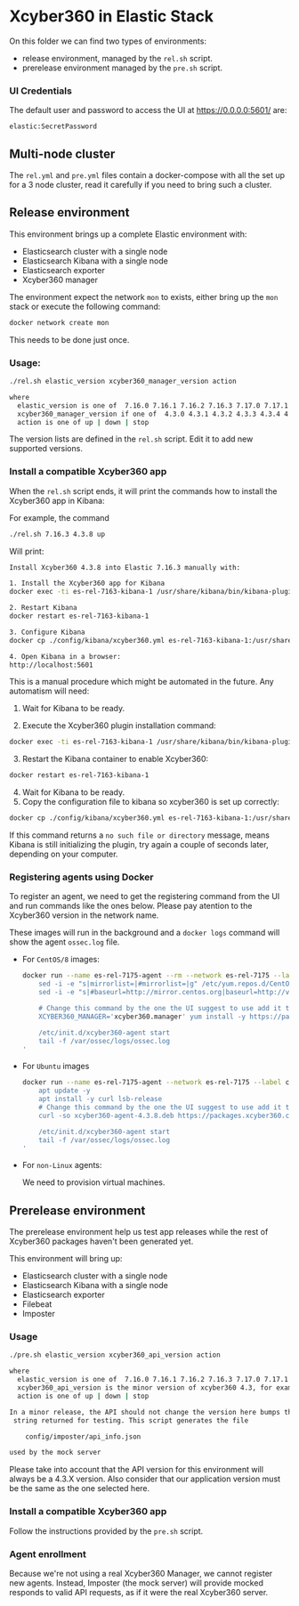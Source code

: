 # Xcyber360 in Elastic Stack

On this folder we can find two types of environments:

 * release environment, managed by the `rel.sh` script.
 * prerelease environment managed by the `pre.sh` script.

###  UI Credentials

The default user and password to access the UI at https://0.0.0.0:5601/ are:

```
elastic:SecretPassword
```

## Multi-node cluster

The `rel.yml` and `pre.yml` files contain a docker-compose with all the set 
up for a 3 node cluster, read it carefully if you need to bring such a cluster.

## Release environment

This environment brings up a complete Elastic environment with:
 - Elasticsearch cluster with a single node
 - Elasticsearch Kibana with a single node
 - Elasticsearch exporter
 - Xcyber360 manager

The environment expect the network `mon` to exists, either bring up the
`mon` stack or execute the following command:

```bash
docker network create mon
```

This needs to be done just once.

### Usage:

```bash
./rel.sh elastic_version xcyber360_manager_version action 

where
  elastic_version is one of  7.16.0 7.16.1 7.16.2 7.16.3 7.17.0 7.17.1 7.17.2 7.17.3 7.17.4 7.17.5 7.17.6
  xcyber360_manager_version if one of  4.3.0 4.3.1 4.3.2 4.3.3 4.3.4 4.3.5 4.3.6 4.3.7 4.3.8
  action is one of up | down | stop
```

The version lists are defined in the `rel.sh` script. Edit it to add new
supported versions.

 ### Install a compatible Xcyber360 app

When the `rel.sh` script ends, it will print the commands how to install the 
Xcyber360 app in Kibana:

For example, the command

```bash
./rel.sh 7.16.3 4.3.8 up
```

Will print:

```bash
Install Xcyber360 4.3.8 into Elastic 7.16.3 manually with:

1. Install the Xcyber360 app for Kibana
docker exec -ti es-rel-7163-kibana-1 /usr/share/kibana/bin/kibana-plugin install https://packages.xcyber360.com/4.x/ui/kibana/xcyber360_kibana-4.3.8_7.16.3-1.zip

2. Restart Kibana
docker restart es-rel-7163-kibana-1

3. Configure Kibana
docker cp ./config/kibana/xcyber360.yml es-rel-7163-kibana-1:/usr/share/kibana/data/xcyber360/config/

4. Open Kibana in a browser:
http://localhost:5601
```

This is a manual procedure which might be automated in the future. Any 
automatism will need:

1. Wait for Kibana to be ready.

2. Execute the Xcyber360 plugin installation command:

```bash
docker exec -ti es-rel-7163-kibana-1 /usr/share/kibana/bin/kibana-plugin install https://packages.xcyber360.com/4.x/ui/kibana/xcyber360_kibana-4.3.8_7.16.3-1.zip
```

3. Restart the Kibana container to enable Xcyber360:

```bash
docker restart es-rel-7163-kibana-1
```

4. Wait for Kibana to be ready.
5. Copy the configuration file to kibana so xcyber360 is set up correctly:

```bash
docker cp ./config/kibana/xcyber360.yml es-rel-7163-kibana-1:/usr/share/kibana/data/xcyber360/config/
```

If this command returns a `no such file or directory` message, means Kibana is 
still initializing the plugin, try again a couple of seconds later, depending 
on your computer.

### Registering agents using Docker

To register an agent, we need to get the registering command from the UI and 
run commands like the ones below. Please pay atention to the Xcyber360 version in 
the network name.

These images will run in the background and a `docker logs` command will show 
the agent `ossec.log` file.

- For `CentOS/8` images:
  ```bash
  docker run --name es-rel-7175-agent --rm --network es-rel-7175 --label com.docker.compose.project=es-rel-7175 -d centos:8 bash -c '
      sed -i -e "s|mirrorlist=|#mirrorlist=|g" /etc/yum.repos.d/CentOS-*
      sed -i -e "s|#baseurl=http://mirror.centos.org|baseurl=http://vault.centos.org|g" /etc/yum.repos.d/CentOS-*

      # Change this command by the one the UI suggest to use add it the -y and remove the sudo
      XCYBER360_MANAGER='xcyber360.manager' yum install -y https://packages.xcyber360.com/4.x/yum5/x86_64/xcyber360-agent-4.3.8-1.el5.x86_64.rpm

      /etc/init.d/xcyber360-agent start
      tail -f /var/ossec/logs/ossec.log
  '
  ```

- For `Ubuntu` images
  ```bash
  docker run --name es-rel-7175-agent --network es-rel-7175 --label com.docker.compose.project=es-rel-7175 -d ubuntu:20.04 bash -c '
      apt update -y
      apt install -y curl lsb-release
      # Change this command by the one the UI suggest to use add it tremove the sudo
      curl -so xcyber360-agent-4.3.8.deb https://packages.xcyber360.com/4.x/apt/pool/main/w/xcyber360-agent/xcyber360-agent_4.3.8-1_amd64.deb && XCYBER360_MANAGER='xcyber360.manager' dpkg -i ./xcyber360-agent-4.3.8.deb

      /etc/init.d/xcyber360-agent start
      tail -f /var/ossec/logs/ossec.log
  '
  ```

- For `non-Linux` agents:
  
  We need to provision virtual machines.

## Prerelease environment

The prerelease environment help us test app releases while the rest of Xcyber360 
packages haven't been generated yet.

This environment will bring up:

 - Elasticsearch cluster with a single node
 - Elasticsearch Kibana with a single node
 - Elasticsearch exporter
 - Filebeat
 - Imposter

### Usage

```bash
./pre.sh elastic_version xcyber360_api_version action 

where
  elastic_version is one of  7.16.0 7.16.1 7.16.2 7.16.3 7.17.0 7.17.1 7.17.2 7.17.3 7.17.4 7.17.5 7.17.6
  xcyber360_api_version is the minor version of xcyber360 4.3, for example  5 17
  action is one of up | down | stop

In a minor release, the API should not change the version here bumps the API
 string returned for testing. This script generates the file 

    config/imposter/api_info.json

used by the mock server
```

Please take into account that the API version for this environment will always 
be a 4.3.X version. Also consider that our application version must be the same 
as the one selected here.

### Install a compatible Xcyber360 app

Follow the instructions provided by the `pre.sh` script. 

### Agent enrollment

Because we're not using a real Xcyber360 Manager, we cannot register new agents. 
Instead, Imposter (the mock server) will provide mocked responds to valid API 
requests, as if it were the real Xcyber360 server.
